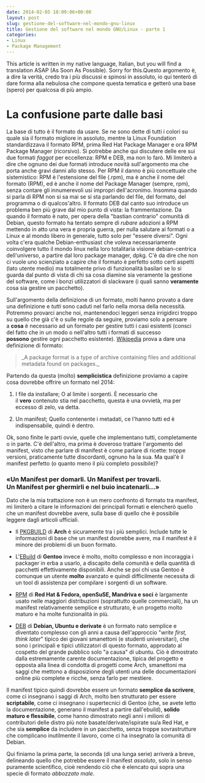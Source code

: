 ```yaml
---
date: 2014-02-05 18:09:06+00:00
layout: post
slug: gestione-del-software-nel-mondo-gnu-linux
title: Gestione del software nel mondo GNU/Linux - parte 1
categories:
- Linux
- Package Management
---
```


This article is written in my native language, Italian, but you will find a translation ASAP (As Soon As Possible). Sorry for this.Questo argomento è, a dire la verità, credo tra i più discussi e spinosi in assoluto, io qui tenterò di dare forma alla nebulosa che compone questa tematica e getterò una base (spero) per qualcosa di più ampio.

<!-- more -->


# La confusione parte dalle basi


La base di tutto è il formato da usare. Se ne sono dette di tutti i colori su quale sia il formato migliore in assoluto, mentre la Linux Foundation standardizzava il formato RPM, prima Red Hat Package Manager e ora RPM Package Manager (ricorsivo).
Si potrebbe anche qui discutere delle ere sui due formati _faggot_ per eccellenza: RPM e DEB, ma non lo farò. Mi limiterò a dire che ognuno dei due formati introduce novità sull'argomento ma che porta anche gravi danni allo stesso. Per RPM il danno è più concettuale che sistemistico: RPM è l'estensione del file (.rpm), ma è anche il nome del formato (RPM), ed è anche il nome del Package Manager (sempre, rpm), senza contare gli innumerevoli usi impropri dell'acronimo. Insomma quando si parla di RPM non si sa mai se si sta parlando del file, del formato, del programma o di qualcos'altro. Il formato DEB dal canto suo introduce un problema ben più grave dal mio punto di vista: la frammentazione. Da quando il formato è nato, per opera della "bastian contrario" comunità di Debian, questo formato ha tentato sempre di _rubare_ adozioni a RPM mettendo in atto una vera e propria guerra, per nulla salutare ai formati o a Linux e al mondo libero in generale, tutto solo per "essere diversi". Ogni volta c'era qualche Debian-enthusiast che voleva necessariamente coinvolgere tutto il mondo linux nella loro totalitaria visione debian-centrica dell'universo, a partire dal loro package manager, dpkg. C'è da dire che non ci vuole uno scienziato a capire che il formato è perfetto sotto certi aspetti (lato utente medio) ma totalmente privo di funzionalità basilari se lo si guarda dal punto di vista di chi sa cosa diamine sia veramente la gestione del software, come i bonzi utilizzatori di slackware (i quali sanno **veramente** cosa sia gestire un pacchetto).

Sull'argomento della definizione di un formato, molti hanno provato a dare una definizione e _tutti_ sono caduti nel farlo nella morsa della necessità. Potremmo provarci anche noi, mantenendoci leggeri senza irrigidirci troppo su quello che già c'è o sulle regole da seguire, proviamo solo a pensare a **cosa** è necessario ad un formato per gestire tutti i casi esistenti (consci del fatto che in un modo o nell'altro tutti i formati di successo **possono** gestire ogni pacchetto esistente).
[Wikipedia](https://en.wikipedia.org/wiki/Linux_package_formats) prova a dare una definizione di formato:


<blockquote>_A package format is a type of archive containing files and additional metadata found on packages._</blockquote>


Partendo da questa (molto) **semplicistica** definizione proviamo a capire cosa dovrebbe offrire un formato nel 2014:



	
  1. I file da installare; O al limite i sorgenti. È necessario che il **vero** contenuto stia nel pacchetto, questa è una ovvietà, ma per eccesso di zelo, va detta.

	
  2. Un manifest; Quello contenente i metadati, ce l'hanno tutti ed è indispensabile, quindi è dentro.


Ok, sono finite le parti ovvie, quelle che implementano tutti, completamente o in parte. C'è dell'altro, ma prima è doveroso trattare l'argomento del manifest, visto che parlare di manifest è come parlare di ricette: troppe versioni, praticamente tutte discordanti, ognuno ha la sua. Ma qual'è il manifest perfetto (o quanto meno il più completo possibile)?


### «Un Manifest per domarli. Un Manifest per trovarli. Un Manifest per ghermirli e nel buio incatenarli…»


Dato che la mia trattazione non è un mero confronto di formato tra manifest, mi limiterò a citare le informazioni dei principali formati e elencherò quello che un manifest dovrebbe avere, sulla base di quello che è possibile leggere dagli articoli ufficiali.



	
  * Il [PKGBUILD](https://wiki.archlinux.org/index.php/Pkgbuild) di **Arch** è sicuramente tra i più semplici. Include tutte le informazioni di base che un manifest dovrebbe avere, ma il manifest è il minore dei problemi di un buon formato.

	
  * L'[EBuild](http://devmanual.gentoo.org/ebuild-writing/file-format/index.html) di **Gentoo** invece è molto, molto complesso e non incoraggia i packager in erba a usarlo, a discapito della comunità e della quantità di pacchetti effettivamente disponibili. Anche se poi chi usa Gentoo è comunque un utente **molto** avanzato e quindi difficilmente necessita di un tool di assistenza per compilare i sorgenti di un software.

	
  * [RPM](https://docs.fedoraproject.org/en-US/Fedora_Draft_Documentation/0.1/html/RPM_Guide/ch-rpm-overview.html#id662040) di **Red Hat & Fedora, openSuSE, Mandriva e soci** è largamente usato nelle maggiori distribuzioni (soprattutto quelle commerciali), ha un manifest relativamente semplice e strutturato, è un progetto molto maturo e ha molte funzionalità in più.

	
  * [DEB](http://www.debian.org/doc/debian-policy/ch-controlfields.html) di **Debian, Ubuntu e derivate** è un formato nato semplice e diventato complesso con gli anni a causa dell'approccio "_write first, think later_" tipico dei giovani smanettoni (e studenti universitari), che sono i principali e tipici utilizzatori di questo formato, approdato al cospetto del grande pubblico solo "a causa" di ubuntu. Ciò è dimostrato dalla estremamente carente documentazione, tipica del progetto e opposta alla linea di condotta di progetti come Arch, smanettoni ma saggi che mettono a disposizione degli utenti una delle documentazioni online più complete e ricche, senza farlo per mestiere.


Il manifest tipico quindi dovrebbe essere un formato **semplice da scrivere**, come ci insegnano i saggi di Arch, molto ben strutturato per essere **scriptabile**, come ci insegnano i supertecnici di Gentoo (che, se avete letto la documentazione, generano il manifest a partire dall'ebuild), **solido maturo e flessibile**, come hanno dimostrato negli anni i milioni di contributori delle distro più note basate/derivate/ispirate su/a Red Hat, e che sia **semplice** da includere in un pacchetto, senza troppe sovrastrutture che complicano inutilmente il lavoro, come ci ha insegnato la comunità di Debian.

Qui finiamo la prima parte, la seconda (di una lunga serie) arriverà a breve, delineando quello che potrebbe essere il manifest _assoluto_, solo in senso puramente scientifico, cioè rendendo ciò che è elencato qui sopra una specie di formato _abbozzato male_.
